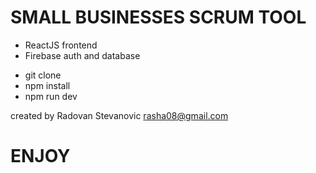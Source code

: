 # SMALL BUSINESSES SCRUM TOOL

* ReactJS frontend
* Firebase auth and database

- git clone
- npm install
- npm run dev

created by Radovan Stevanovic <rasha08@gmail.com>

# ENJOY